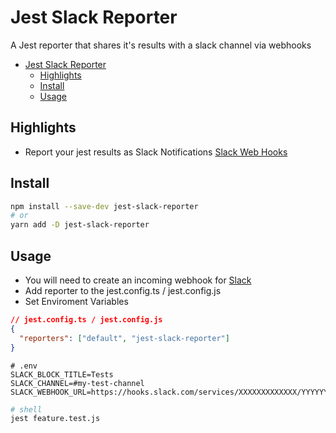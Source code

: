 # Jest Slack Reporter

A Jest reporter that shares it's results with a slack channel via webhooks

- [Jest Slack Reporter](#jest-slack-reporter)
  - [Highlights](#highlights)
  - [Install](#install)
  - [Usage](#usage)

## Highlights

- Report your jest results as Slack Notifications [Slack Web Hooks](https://api.slack.com/messaging/webhooks)

## Install

```sh
npm install --save-dev jest-slack-reporter
# or
yarn add -D jest-slack-reporter
```

## Usage

- You will need to create an incoming webhook for [Slack](https://api.slack.com/messaging/webhooks)
- Add reporter to the jest.config.ts / jest.config.js
- Set Enviroment Variables

```json
// jest.config.ts / jest.config.js
{
  "reporters": ["default", "jest-slack-reporter"]
}
```

```shell
# .env
SLACK_BLOCK_TITLE=Tests
SLACK_CHANNEL=#my-test-channel
SLACK_WEBHOOK_URL=https://hooks.slack.com/services/XXXXXXXXXXXXX/YYYYYYYYYYYY
```

```sh
# shell
jest feature.test.js
```

